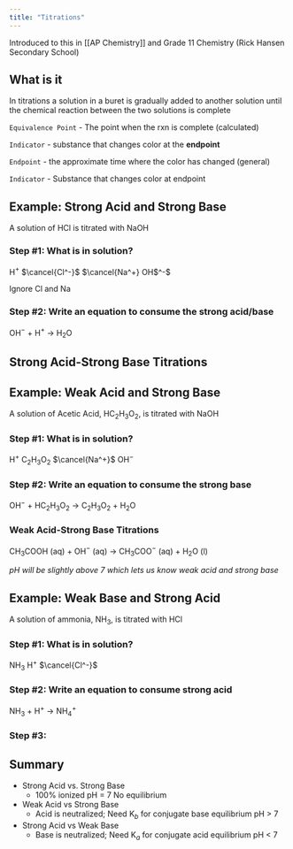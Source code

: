 ```yaml
---
title: "Titrations"
---
```


Introduced to this in [[AP Chemistry]] and Grade 11 Chemistry (Rick Hansen Secondary School)

## What is it

In titrations a solution in a buret is gradually added to another solution until the chemical reaction between the two solutions is complete

`Equivalence Point` - The point when the rxn is complete (calculated)

`Indicator` - substance that changes color at the **endpoint**

`Endpoint` - the approximate time where the color has changed (general)

`Indicator` - Substance that changes color at endpoint

## Example: Strong Acid and Strong Base

A solution of HCl is titrated with NaOH

### Step #1: What is in solution?

H$^+$ $\cancel{Cl^-}$  $\cancel{Na^+} OH$^-$ 

Ignore Cl and Na

### Step #2: Write an equation to consume the strong acid/base

OH$^-$ + H$^+$ $\rightarrow$ H$_2$O

## Strong Acid-Strong Base Titrations


## Example: Weak Acid and Strong Base

A solution of Acetic Acid, HC$_2$H$_3$O$_2$, is titrated with NaOH

### Step #1: What is in solution?

H$^+$  C$_2$H$_3$O$_2$  $\cancel{Na^+}$  OH$^-$

### Step #2: Write an equation to consume the strong base

OH$^-$ + HC$_2$H$_3$O$_2$ $\rightarrow$ C$_2$H$_3$O$_2$ + H$_2$O

### Weak Acid-Strong Base Titrations

CH$_3$COOH (aq) + OH$^-$ (aq) $\rightarrow$ CH$_3$COO$^-$ (aq) + H$_2$O (l)

*pH will be slightly above 7 which lets us know weak acid and strong base*


## Example: Weak Base and Strong Acid

A solution of ammonia, NH$_3$, is titrated with HCl

### Step #1: What is in solution?

NH$_3$  H$^+$  $\cancel{Cl^-}$ 

### Step #2: Write an equation to consume strong acid

NH$_3$ + H$^+$ $\rightarrow$ NH$_4^+$


### Step #3: 


## Summary

- Strong Acid vs. Strong Base
	- 100% ionized pH = 7 No equilibrium
- Weak Acid vs Strong Base
	- Acid is neutralized; Need K$_b$ for conjugate base equilibrium pH > 7
- Strong Acid vs Weak Base
	- Base is neutralized; Need K$_a$ for conjugate acid equilibrium pH < 7